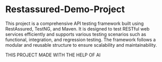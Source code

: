 # Restassured-Demo-Project
This project is a comprehensive API testing framework built using RestAssured, TestNG, and Maven. It is designed to test RESTful web services efficiently and supports various testing scenarios such as functional, integration, and regression testing. The framework follows a modular and reusable structure to ensure scalability and maintainability.


THIS PROJECT MADE WITH THE HELP OF AI
